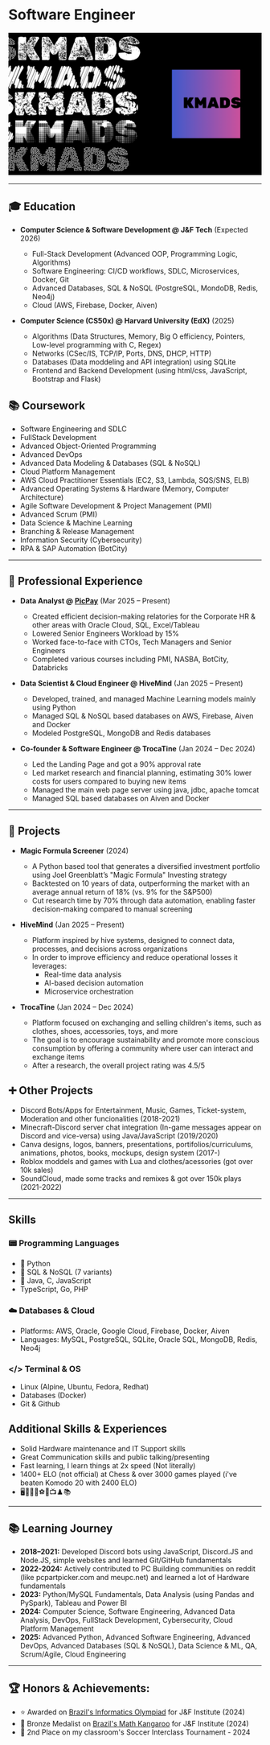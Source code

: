 # Software Engineer

![KMADS](/KMADS-v3.png)

---

## 🎓 Education
- **Computer Science & Software Development @ J&F Tech** (Expected 2026)
  - Full-Stack Development (Advanced OOP, Programming Logic, Algorithms)
  - Software Engineering: CI/CD workflows, SDLC, Microservices, Docker, Git
  - Advanced Databases, SQL & NoSQL (PostgreSQL, MondoDB, Redis, Neo4j)
  - Cloud (AWS, Firebase, Docker, Aiven)

- **Computer Science (CS50x) @ Harvard University (EdX)** (2025)
  - Algorithms (Data Structures, Memory, Big O efficiency, Pointers, Low-level programming with C, Regex)
  - Networks (CSec/IS, TCP/IP, Ports, DNS, DHCP, HTTP)
  - Databases (Data moddeling and API integration) using SQLite
  - Frontend and Backend Development (using html/css, JavaScript, Bootstrap and Flask)

## 📚 Coursework
- Software Engineering and SDLC
- FullStack Development
- Advanced Object-Oriented Programming
- Advanced DevOps
- Advanced Data Modeling & Databases (SQL & NoSQL)
- Cloud Platform Management
- AWS Cloud Practitioner Essentials (EC2, S3, Lambda, SQS/SNS, ELB)
- Advanced Operating Systems & Hardware (Memory, Computer Architecture)
- Agile Software Development & Project Management (PMI)
- Advanced Scrum (PMI)
- Data Science & Machine Learning
- Branching & Release Management
- Information Security (Cybersecurity)
- RPA & SAP Automation (BotCity)

---

## 💼 Professional Experience
- **Data Analyst @ [PicPay](https://picpay.com/)** (Mar 2025 – Present)
  - Created efficient decision-making relatories for the Corporate HR & other areas with Oracle Cloud, SQL, Excel/Tableau
  - Lowered Senior Engineers Workload by 15%
  - Worked face-to-face with CTOs, Tech Managers and Senior Engineers
  - Completed various courses including PMI, NASBA, BotCity, Databricks

- **Data Scientist & Cloud Engineer @ HiveMind** (Jan 2025 – Present)
  - Developed, trained, and managed Machine Learning models mainly using Python
  - Managed SQL & NoSQL based databases on AWS, Firebase, Aiven and Docker
  - Modeled PostgreSQL, MongoDB and Redis databases

- **Co-founder & Software Engineer @ TrocaTine** (Jan 2024 – Dec 2024)
  - Led the Landing Page and got a 90% approval rate
  - Led market research and financial planning, estimating 30% lower costs for users compared to buying new items
  - Managed the main web page server using java, jdbc, apache tomcat
  - Managed SQL based databases on Aiven and Docker

---

## 📂 Projects
- **Magic Formula Screener** (2024)
  - A Python based tool that generates a diversified investment portfolio using Joel Greenblatt’s "Magic Formula" Investing strategy
  - Backtested on 10 years of data, outperforming the market with an average annual return of 18% (vs. 9% for the S&P500)
  - Cut research time by 70% through data automation, enabling faster decision-making compared to manual screening

- **HiveMind** (Jan 2025 – Present)
  - Platform inspired by hive systems, designed to connect data, processes, and decisions across organizations
  - In order to improve efficiency and reduce operational losses it leverages:
    - Real-time data analysis
    - AI-based decision automation
    - Microservice orchestration

- **TrocaTine** (Jan 2024 – Dec 2024)
  - Platform focused on exchanging and selling children's items, such as clothes, shoes, accessories, toys, and more
  - The goal is to encourage sustainability and promote more conscious consumption by offering a community where user can interact and exchange items
  - After a research, the overall project rating was 4.5/5

## ➕ Other Projects
- Discord Bots/Apps for Entertainment, Music, Games, Ticket-system, Moderation and other funcionalities (2018-2021)
- Minecraft-Discord server chat integration (In-game messages appear on Discord and vice-versa) using Java/JavaScript (2019/2020)
- Canva designs, logos, banners, presentations, portifolios/curriculums, animations, photos, books, mockups, design system (2017-)
- Roblox moddels and games with Lua and clothes/acessories (got over 10k sales)
- SoundCloud, made some tracks and remixes & got over 150k plays (2021-2022)

---

## Skills

### 📟 Programming Languages
- 🥇 Python
- 🥈 SQL & NoSQL (7 variants)
- 🥉 Java, C, JavaScript 
- TypeScript, Go, PHP

### ☁️ Databases & Cloud
- Platforms: AWS, Oracle, Google Cloud, Firebase, Docker, Aiven
- Languages: MySQL, PostgreSQL, SQLite, Oracle SQL, MongoDB, Redis, Neo4j

### </> Terminal & OS
- Linux (Alpine, Ubuntu, Fedora, Redhat)
- Databases (Docker)
- Git & Github

## Additional Skills & Experiences
  - Solid Hardware maintenance and IT Support skills
  - Great Communication skills and public talking/presenting
  - Fast learning, I learn things at 2x speed (Not literally)
  - 1400+ ELO (not official) at Chess & over 3000 games played (i've beaten Komodo 20 with 2400 ELO)
  - 🖥️💪👟🏀⚽🏓📺♟️📚

---

## 📚 Learning Journey
- **2018–2021:** Developed Discord bots using JavaScript, Discord.JS and Node.JS, simple websites and learned Git/GitHub fundamentals
- **2022-2024:** Actively contributed to PC Building communities on reddit (like pcpartpicker.com and meupc.net) and learned a lot of Hardware fundamentals
- **2023:** Python/MySQL Fundamentals, Data Analysis (using Pandas and PySpark), Tableau and Power BI
- **2024:** Computer Science, Software Engineering, Advanced Data Analysis, DevOps, FullStack Development, Cybersecurity, Cloud Platform Management
- **2025:** Advanced Python, Advanced Software Engineering, Advanced DevOps, Advanced Databases (SQL & NoSQL), Data Science & ML, QA, Scrum/Agile, Cloud Engineering

---

## 🏆 Honors & Achievements:
  - ⭐ Awarded on [Brazil's Informatics Olympiad](https://olimpiada.ic.unicamp.br/) for J&F Institute (2024)
  - 🥉 Bronze Medalist on [Brazil's Math Kangaroo](https://www.cangurudematematicabrasil.com.br/) for J&F Institute (2024)
  - 🥈 2nd Place on my classroom's Soccer Interclass Tournament - 2024
